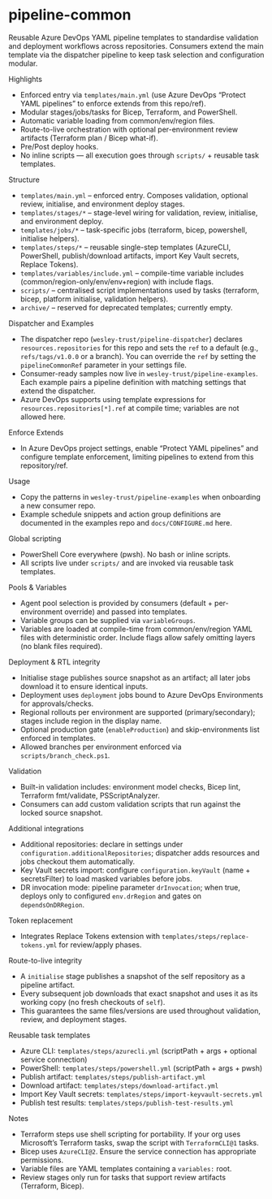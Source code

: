 pipeline-common
================

Reusable Azure DevOps YAML pipeline templates to standardise validation and deployment workflows across repositories. Consumers extend the main template via the dispatcher pipeline to keep task selection and configuration modular.

Highlights
- Enforced entry via `templates/main.yml` (use Azure DevOps “Protect YAML pipelines” to enforce extends from this repo/ref).
- Modular stages/jobs/tasks for Bicep, Terraform, and PowerShell.
- Automatic variable loading from common/env/region files.
- Route-to-live orchestration with optional per-environment review artifacts (Terraform plan / Bicep what-if).
- Pre/Post deploy hooks.
- No inline scripts — all execution goes through `scripts/` + reusable task templates.

Structure
- `templates/main.yml` – enforced entry. Composes validation, optional review, initialise, and environment deploy stages.
- `templates/stages/*` – stage-level wiring for validation, review, initialise, and environment deploy.
- `templates/jobs/*` – task-specific jobs (terraform, bicep, powershell, initialise helpers).
- `templates/steps/*` – reusable single-step templates (AzureCLI, PowerShell, publish/download artifacts, import Key Vault secrets, Replace Tokens).
- `templates/variables/include.yml` – compile-time variable includes (common/region-only/env/env+region) with include flags.
- `scripts/` – centralised script implementations used by tasks (terraform, bicep, platform initialise, validation helpers).
- `archive/` – reserved for deprecated templates; currently empty.

Dispatcher and Examples
- The dispatcher repo (`wesley-trust/pipeline-dispatcher`) declares `resources.repositories` for this repo and sets the `ref` to a default (e.g., `refs/tags/v1.0.0` or a branch). You can override the `ref` by setting the `pipelineCommonRef` parameter in your settings file.
- Consumer-ready samples now live in `wesley-trust/pipeline-examples`. Each example pairs a pipeline definition with matching settings that extend the dispatcher.
- Azure DevOps supports using template expressions for `resources.repositories[*].ref` at compile time; variables are not allowed here.

Enforce Extends
- In Azure DevOps project settings, enable “Protect YAML pipelines” and configure template enforcement, limiting pipelines to extend from this repository/ref.

Usage
- Copy the patterns in `wesley-trust/pipeline-examples` when onboarding a new consumer repo.
- Example schedule snippets and action group definitions are documented in the examples repo and `docs/CONFIGURE.md` here.

Global scripting
- PowerShell Core everywhere (pwsh). No bash or inline scripts.
- All scripts live under `scripts/` and are invoked via reusable task templates.

Pools & Variables
- Agent pool selection is provided by consumers (default + per-environment override) and passed into templates.
- Variable groups can be supplied via `variableGroups`.
- Variables are loaded at compile-time from common/env/region YAML files with deterministic order. Include flags allow safely omitting layers (no blank files required).

Deployment & RTL integrity
- Initialise stage publishes source snapshot as an artifact; all later jobs download it to ensure identical inputs.
- Deployment uses `deployment` jobs bound to Azure DevOps Environments for approvals/checks.
- Regional rollouts per environment are supported (primary/secondary); stages include region in the display name.
- Optional production gate (`enableProduction`) and skip-environments list enforced in templates.
- Allowed branches per environment enforced via `scripts/branch_check.ps1`.

Validation
- Built-in validation includes: environment model checks, Bicep lint, Terraform fmt/validate, PSScriptAnalyzer.
- Consumers can add custom validation scripts that run against the locked source snapshot.

Additional integrations
- Additional repositories: declare in settings under `configuration.additionalRepositories`; dispatcher adds resources and jobs checkout them automatically.
- Key Vault secrets import: configure `configuration.keyVault` (name + secretsFilter) to load masked variables before jobs.
- DR invocation mode: pipeline parameter `drInvocation`; when true, deploys only to configured `env.drRegion` and gates on `dependsOnDRRegion`.

Token replacement
- Integrates Replace Tokens extension with `templates/steps/replace-tokens.yml` for review/apply phases.

Route-to-live integrity
- A `initialise` stage publishes a snapshot of the self repository as a pipeline artifact.
- Every subsequent job downloads that exact snapshot and uses it as its working copy (no fresh checkouts of `self`).
- This guarantees the same files/versions are used throughout validation, review, and deployment stages.

Reusable task templates
- Azure CLI: `templates/steps/azurecli.yml` (scriptPath + args + optional service connection)
- PowerShell: `templates/steps/powershell.yml` (scriptPath + args + pwsh)
- Publish artifact: `templates/steps/publish-artifact.yml`
- Download artifact: `templates/steps/download-artifact.yml`
- Import Key Vault secrets: `templates/steps/import-keyvault-secrets.yml`
- Publish test results: `templates/steps/publish-test-results.yml`

Notes
- Terraform steps use shell scripting for portability. If your org uses Microsoft’s Terraform tasks, swap the script with `TerraformCLI@1` tasks.
- Bicep uses `AzureCLI@2`. Ensure the service connection has appropriate permissions.
- Variable files are YAML templates containing a `variables:` root.
- Review stages only run for tasks that support review artifacts (Terraform, Bicep).
